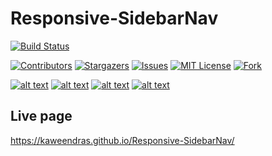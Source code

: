# Responsive-SidebarNav
[![Build Status](https://img.shields.io/badge/Source%20Editor-Visual%20Code-blue.svg)](https://code.visualstudio.com/)

[![Contributors][contributors-shield]][contributors-url]
[![Stargazers][stars-shield]][stars-url]
[![Issues][issues-shield]][issues-url]
[![MIT License][license-shield]][license-url]
[![Fork][forks-shield]][forks-url]


[![alt text][1.1]][1]
[![alt text][2.1]][2]
[![alt text][3.1]][3]
[![alt text][6.1]][6]


## Live page
https://kaweendras.github.io/Responsive-SidebarNav/





<!-- MARKDOWN LINKS & IMAGES -->
<!-- https://www.markdownguide.org/basic-syntax/#reference-style-links -->
[contributors-shield]: https://img.shields.io/github/contributors/kaweendras/Responsive-SidebarNav.svg?style=flat-square
[contributors-url]: https://github.com/kaweendras/Responsive-SidebarNav/graphs/contributors
[forks-shield]: https://img.shields.io/github/forks/kaweendras/Responsive-SidebarNav
[forks-url]: https://github.com/kaweendras/Responsive-SidebarNav/network/members
[stars-shield]: https://img.shields.io/github/stars/kaweendras/Responsive-SidebarNav.svg?style=flat-square
[stars-url]: https://github.com/kaweendras/Responsive-SidebarNav/stargazers
[issues-shield]: https://img.shields.io/github/issues/kaweendras/Responsive-SidebarNav.svg?style=flat-square
[issues-url]: https://github.com/kaweendras/Responsive-SidebarNav/issues
[license-shield]: https://img.shields.io/github/license/kaweendras/Responsive-SidebarNav.svg?style=flat-square
[license-url]: https://github.com/kaweendras/Responsive-SidebarNavblob/master/LICENSE.txt
[product-screenshot]: images/screenshot.png


[1.1]: http://i.imgur.com/tXSoThF.png (twitter)
[2.1]: http://i.imgur.com/P3YfQoD.png (facebook)
[3.1]: http://i.imgur.com/yCsTjba.png (google plus)
[6.1]: http://i.imgur.com/0o48UoR.png (github)

[1]: http://www.twitter.com/dear__spider
[2]: http://www.facebook.com/kaweendra
[3]: https://plus.google.com/salithak1
[6]: http://www.github.com/kaweendras
